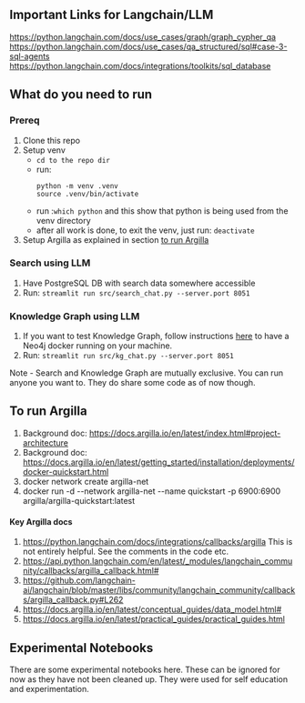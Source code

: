 ## Important Links for Langchain/LLM

https://python.langchain.com/docs/use_cases/graph/graph_cypher_qa
https://python.langchain.com/docs/use_cases/qa_structured/sql#case-3-sql-agents
https://python.langchain.com/docs/integrations/toolkits/sql_database


## What do you need to run
### Prereq
1. Clone this repo
1. Setup venv
    - `cd to the repo dir`
    - run: 
        ```
        python -m venv .venv
        source .venv/bin/activate
        ```
    - run :`which python` and this show that python is being used from the venv directory
    - after all work is done, to exit the venv, just run: `deactivate`
1. Setup Argilla as explained in section [to run Argilla](README.md/#to-run-argilla)    
### Search using LLM
1. Have PostgreSQL DB with search data somewhere accessible
1. Run: `streamlit run src/search_chat.py --server.port 8051`

### Knowledge Graph using LLM
1. If you want to test Knowledge Graph, follow instructions [here](https://github.com/bjoydeep/knowledge-graph?tab=readme-ov-file#to-run) to have a Neo4j docker running on your machine.
1. Run: `streamlit run src/kg_chat.py --server.port 8051`

Note - Search and Knowledge Graph are mutually exclusive. You can run anyone you want to. They do share some code as of now though.

## To run Argilla
1. Background doc: https://docs.argilla.io/en/latest/index.html#project-architecture
1. Background doc: https://docs.argilla.io/en/latest/getting_started/installation/deployments/docker-quickstart.html
1. docker network create argilla-net
1. docker run -d --network argilla-net --name quickstart -p 6900:6900 argilla/argilla-quickstart:latest

#### Key Argilla docs

1. https://python.langchain.com/docs/integrations/callbacks/argilla This is not entirely helpful. See the comments in the code etc.
1. https://api.python.langchain.com/en/latest/_modules/langchain_community/callbacks/argilla_callback.html#
1. https://github.com/langchain-ai/langchain/blob/master/libs/community/langchain_community/callbacks/argilla_callback.py#L262
1. https://docs.argilla.io/en/latest/conceptual_guides/data_model.html#
1. https://docs.argilla.io/en/latest/practical_guides/practical_guides.html

## Experimental Notebooks
There are some experimental notebooks here. These can be ignored for now as they have not been cleaned up. They were used for self education and experimentation.


